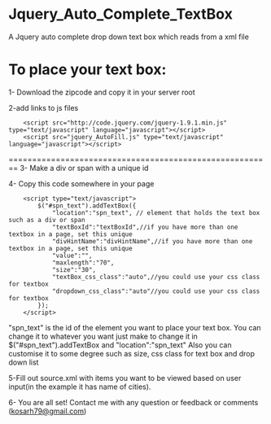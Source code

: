 Jquery_Auto_Complete_TextBox
============================

A Jquery auto complete drop down text box which reads from a xml file


To place your text box:
========================================================
1- Download the zipcode and copy it in your server root

2-add links to js files

        <script src="http://code.jquery.com/jquery-1.9.1.min.js" type="text/javascript" language="javascript"></script>
        <script src="jquery_AutoFill.js" type="text/javascript" language="javascript"></script>
========================================================
3- Make a div or span with a unique id

4- Copy this code somewhere in your page

        <script type="text/javascript">
            $("#spn_text").addTextBox({     
                "location":"spn_text", // element that holds the text box such as a div or span
                "textBoxId":"textBoxId",//if you have more than one textbox in a page, set this unique
                "divHintName":"divHintName",//if you have more than one textbox in a page, set this unique
                "value":"",
                "maxlength":"70",
                "size":"30",
                "textBox_css_class":"auto",//you could use your css class for textbox
                "dropdown_css_class":"auto"//you could use your css class for textbox
            });
        </script>
        
"spn_text" is the id of the element you want to place your text box. You can change it to whatever you want
just make to change it in $("#spn_text").addTextBox and "location":"spn_text"
Also you can customise it to some degree such as size, css class for text box and drop down list

5-Fill out source.xml with items you want to be viewed based on user input(in the example it has name of cities). 

6- You are all set! Contact me with any question or feedback or comments (kosarh79@gmail.com)
